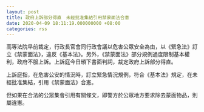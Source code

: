 ```yaml
---
layout: post
title: 政府上訴部分得直　未經批准集結引用禁蒙面法合憲
date: 2020-04-09 18:11:19.000000000 +08:00
categories: rss
---
```


高等法院早前裁定，行政長官會同行政會議以危害公眾安全為由，以《緊急法》訂立《禁蒙面法》，違反《基本法》。另外，《禁蒙面法》部分規例過度限制基本權利，政府不服上訴。上訴庭今日頒下書面判詞，裁定政府上訴部分得直。

上訴庭指，在危害公安的情況時，訂立緊急情況規例，符合《基本法》規定，在未經批准集結，引用《禁蒙面法》合憲。

但如果在合法的公眾集會引用有關條文，即警方於公眾地方要求除去蒙面物品，則屬違憲。
